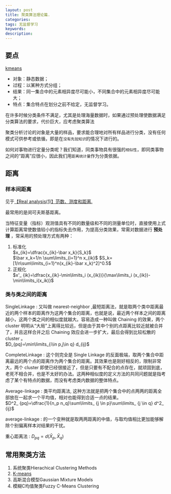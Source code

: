 ```yaml
---
layout: post
title: 聚类算法理论篇.
categories:
tags: 无监督学习
keywords:
description:
---
```


## 要点

[kmeans](http://www.guofei.site/2017/06/09/kmeans.html)  

- 对象：静态数据； 
- 过程：以某种方式分组； 
- 结果：同一集合中的元素相异度尽可能小，不同集合中的元素相异度尽可能大； 
- 特点：集合特点在划分之前不给定，无监督学习。



在许多时候分类条件不满足，尤其是处理海量数据时，如果通过预处理使数据满足分类算法的要求，代价巨大，应考虑聚类算法  

聚类分析讨论的对象是大量的样品，要求能合理地对所有样品进行分类，没有任何模式可供参考或依循，即是在`没有先验知识`的情况下进行的。  

如何对事物进行定量分类呢？我们知道，同类事物具有很强的`相似性`，即同类事物之间的“距离”应很小，因此我们用`距离统计量`作为分类依据。  


## 距离

### 样本间距离

见于[【Real analysis(1)】范数、测度和距离.](http://www.guofei.site/2017/06/04/distance.html#title15)  

最常用的是闵可夫斯基距离。  

当特征变量（指标）观测值具有不同的数量级和不同的测量单位时，直接使用上式计算距离常使数值较小的指标失去作用，为提高分类效果，常需对数据进行 **预处理** ，常采用的预处理方式有两种：
1. 标准化  
$x_{ik}=\dfrac{x_{ik}-\bar x_k}{S_k}$  
$\bar x_k=1/n \sum\limits_{i=1}^n x_{ik}$
$S_k=[1/n\sum\limits_{i=1}^n(x_{ik}-\bar x_k)^2]^0.5$  
2. 正规化  
$x'_ {ik}=\dfrac{x_{ik}-\min\limits_i (x_{ik})}{\max\limits_i (x_{ik})-\min\limits_i(x_ik)}$


### 类与类之间的距离

SingleLinkage
: 又叫做 nearest-neighbor ,最短距离法，就是取两个类中距离最近的两个样本的距离作为这两个集合的距离，也就是说，最近两个样本之间的距离越小，这两个类之间的相似度就越大。容易造成一种叫做 Chaining 的效果，两个 cluster 明明从“大局”上离得比较远，但是由于其中个别的点距离比较近就被合并了，并且这样合并之后 Chaining 效应会进一步扩大，最后会得到比较松散的 cluster 。  
$D_{pq}=\min\limits_{i\in p,j\in q} d_{ij}$  

 CompleteLinkage
: 这个则完全是 Single Linkage 的反面极端，取两个集合中距离最远的两个点的距离作为两个集合的距离。其效果也是刚好相反的，限制非常大，两个 cluster 即使已经很接近了，但是只要有不配合的点存在，就顽固到底，老死不相合并，也是不太好的办法。这两种相似度的定义方法的共同问题就是指考虑了某个有特点的数据，而没有考虑类内数据的整体特点。

Average-linkage
: 类平均距离法, 这种方法就是把两个集合中的点两两的距离全部放在一起求一个平均值，相对也能得到合适一点的结果。  
$D^2_ {pq}=\dfrac{1}{n_p n_q}\sum\limits_ {j \in p}\sum\limits_ {j \in q} d^2_ {ij}$  

average-linkage
: 的一个变种就是取两两距离的中值，与取均值相比更加能够解除个别偏离样本对结果的干扰。

重心距离法
: $D_{pq}=d(\bar X_p,\bar X_q)$  

## 常用聚类方法

1. 系统聚类Hierachical Clustering Methods
2. [K-means](http://www.guofei.site/2017/06/09/kmeans.html)
3. 高斯混合模型Gaussian Mixture Models
4. 模糊C均值聚类Fuzzy C-Means Clustering
